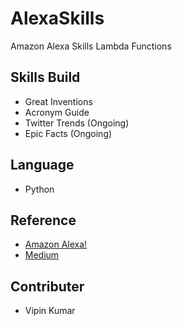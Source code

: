 
# AlexaSkills
Amazon Alexa Skills Lambda Functions

## Skills Build
- Great Inventions
- Acronym Guide
- Twitter Trends (Ongoing)
- Epic Facts (Ongoing)

## Language
- Python

## Reference
- [Amazon Alexa!](alexa.amazon.com)
- [Medium](www.medium.com)

## Contributer
- Vipin Kumar 


